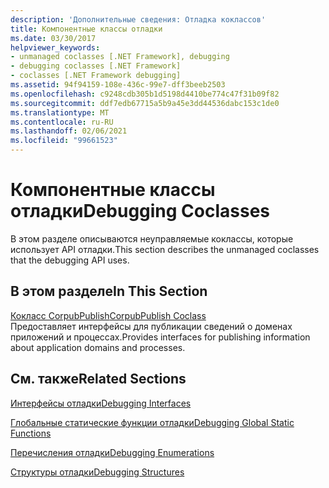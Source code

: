 ```yaml
---
description: 'Дополнительные сведения: Отладка коклассов'
title: Компонентные классы отладки
ms.date: 03/30/2017
helpviewer_keywords:
- unmanaged coclasses [.NET Framework], debugging
- debugging coclasses [.NET Framework]
- coclasses [.NET Framework debugging]
ms.assetid: 94f94159-108e-436c-99e7-dff3beeb2503
ms.openlocfilehash: c9248cdb305b1d5198d4410be774c47f31b09f82
ms.sourcegitcommit: ddf7edb67715a5b9a45e3dd44536dabc153c1de0
ms.translationtype: MT
ms.contentlocale: ru-RU
ms.lasthandoff: 02/06/2021
ms.locfileid: "99661523"
---
```

# <a name="debugging-coclasses"></a><span data-ttu-id="be960-103">Компонентные классы отладки</span><span class="sxs-lookup"><span data-stu-id="be960-103">Debugging Coclasses</span></span>

<span data-ttu-id="be960-104">В этом разделе описываются неуправляемые коклассы, которые использует API отладки.</span><span class="sxs-lookup"><span data-stu-id="be960-104">This section describes the unmanaged coclasses that the debugging API uses.</span></span>  
  
## <a name="in-this-section"></a><span data-ttu-id="be960-105">В этом разделе</span><span class="sxs-lookup"><span data-stu-id="be960-105">In This Section</span></span>  

 [<span data-ttu-id="be960-106">Кокласс CorpubPublish</span><span class="sxs-lookup"><span data-stu-id="be960-106">CorpubPublish Coclass</span></span>](corpubpublish-coclass.md)  
 <span data-ttu-id="be960-107">Предоставляет интерфейсы для публикации сведений о доменах приложений и процессах.</span><span class="sxs-lookup"><span data-stu-id="be960-107">Provides interfaces for publishing information about application domains and processes.</span></span>  
  
## <a name="related-sections"></a><span data-ttu-id="be960-108">См. также</span><span class="sxs-lookup"><span data-stu-id="be960-108">Related Sections</span></span>  

 [<span data-ttu-id="be960-109">Интерфейсы отладки</span><span class="sxs-lookup"><span data-stu-id="be960-109">Debugging Interfaces</span></span>](debugging-interfaces.md)  
  
 [<span data-ttu-id="be960-110">Глобальные статические функции отладки</span><span class="sxs-lookup"><span data-stu-id="be960-110">Debugging Global Static Functions</span></span>](debugging-global-static-functions.md)  
  
 [<span data-ttu-id="be960-111">Перечисления отладки</span><span class="sxs-lookup"><span data-stu-id="be960-111">Debugging Enumerations</span></span>](debugging-enumerations.md)  
  
 [<span data-ttu-id="be960-112">Структуры отладки</span><span class="sxs-lookup"><span data-stu-id="be960-112">Debugging Structures</span></span>](debugging-structures.md)
